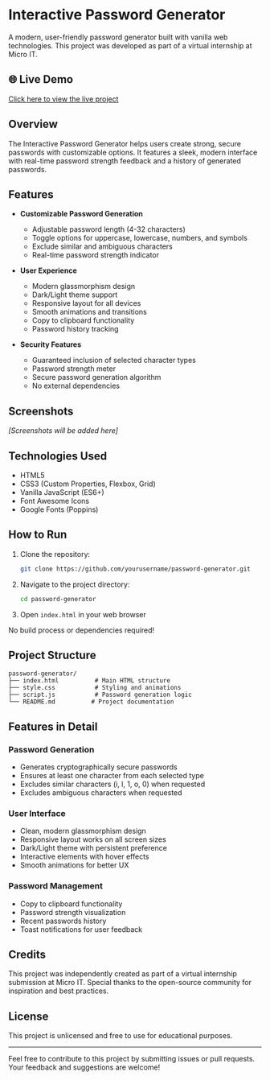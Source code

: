 # Interactive Password Generator

A modern, user-friendly password generator built with vanilla web technologies. This project was developed as part of a virtual internship at Micro IT.

## 🌐 Live Demo

[Click here to view the live project](https://password-generator-project-for-micro-it.vercel.app/)


## Overview

The Interactive Password Generator helps users create strong, secure passwords with customizable options. It features a sleek, modern interface with real-time password strength feedback and a history of generated passwords.

## Features

- **Customizable Password Generation**
  - Adjustable password length (4-32 characters)
  - Toggle options for uppercase, lowercase, numbers, and symbols
  - Exclude similar and ambiguous characters
  - Real-time password strength indicator

- **User Experience**
  - Modern glassmorphism design
  - Dark/Light theme support
  - Responsive layout for all devices
  - Smooth animations and transitions
  - Copy to clipboard functionality
  - Password history tracking

- **Security Features**
  - Guaranteed inclusion of selected character types
  - Password strength meter
  - Secure password generation algorithm
  - No external dependencies

## Screenshots

*[Screenshots will be added here]*

## Technologies Used

- HTML5
- CSS3 (Custom Properties, Flexbox, Grid)
- Vanilla JavaScript (ES6+)
- Font Awesome Icons
- Google Fonts (Poppins)

## How to Run

1. Clone the repository:
   ```bash
   git clone https://github.com/yourusername/password-generator.git
   ```

2. Navigate to the project directory:
   ```bash
   cd password-generator
   ```

3. Open `index.html` in your web browser

No build process or dependencies required!

## Project Structure

```
password-generator/
├── index.html          # Main HTML structure
├── style.css           # Styling and animations
├── script.js           # Password generation logic
└── README.md          # Project documentation
```

## Features in Detail

### Password Generation
- Generates cryptographically secure passwords
- Ensures at least one character from each selected type
- Excludes similar characters (i, l, 1, o, 0) when requested
- Excludes ambiguous characters when requested

### User Interface
- Clean, modern glassmorphism design
- Responsive layout works on all screen sizes
- Dark/Light theme with persistent preference
- Interactive elements with hover effects
- Smooth animations for better UX

### Password Management
- Copy to clipboard functionality
- Password strength visualization
- Recent passwords history
- Toast notifications for user feedback

## Credits

This project was independently created as part of a virtual internship submission at Micro IT. Special thanks to the open-source community for inspiration and best practices.

## License

This project is unlicensed and free to use for educational purposes.

---

Feel free to contribute to this project by submitting issues or pull requests. Your feedback and suggestions are welcome! 
